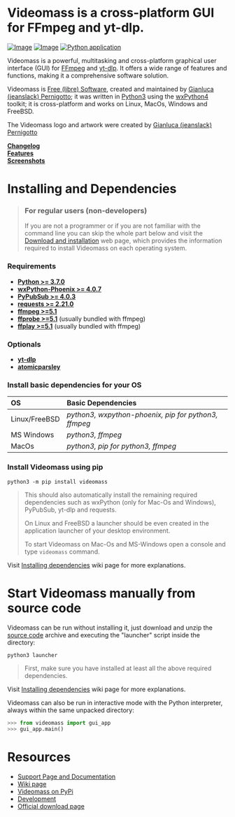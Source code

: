 # **Videomass** is a cross-platform GUI for FFmpeg and yt-dlp.
[![Image](https://img.shields.io/static/v1?label=python&logo=python&message=3.7%20|%203.8%20|%203.9%20|%203.10|%203.11&color=blue)](https://www.python.org/downloads/)
[![Image](https://img.shields.io/badge/license-GPLv3-orange)](https://github.com/jeanslack/Videomass/blob/master/LICENSE)
[![Python application](https://github.com/jeanslack/Videomass/actions/workflows/tests.yml/badge.svg)](https://github.com/jeanslack/Videomass/actions/workflows/tests.yml)

Videomass is a powerful, multitasking and cross-platform graphical user interface 
(GUI) for [FFmpeg](https://www.ffmpeg.org/) and [yt-dlp](https://github.com/yt-dlp/yt-dlp). 
It offers a wide range of features and functions, making it a comprehensive software solution. 

Videomass is [Free (libre) Software](https://en.wikipedia.org/wiki/Free_software), 
created and maintained by [Gianluca (jeanslack) Pernigotto](https://github.com/jeanslack); 
it was written in [Python3](https://www.python.org/) using the 
[wxPython4](https://www.wxpython.org/) toolkit; it is cross-platform and works on 
Linux, MacOs, Windows and FreeBSD.    

The Videomass logo and artwork were created by [Gianluca (jeanslack) Pernigotto](https://github.com/jeanslack)  

**[Changelog](https://github.com/jeanslack/Videomass/blob/master/CHANGELOG)**   
**[Features](https://jeanslack.github.io/Videomass/features.html)**   
**[Screenshots](https://jeanslack.github.io/Videomass/screenshots.html)**   

# Installing and Dependencies

> ### For regular users (non-developers)   
> If you are not a programmer or if you are not familiar with the command line 
you can skip the whole part below and visit the 
[Download and installation](https://jeanslack.github.io/Videomass/download_installation.html) 
web page, which provides the information required to install Videomass on 
each operating system.

### Requirements
- **[Python >= 3.7.0](https://www.python.org/)**
- **[wxPython-Phoenix >= 4.0.7](https://wxpython.org/)**
- **[PyPubSub >= 4.0.3](https://pypi.org/project/PyPubSub/)**
- **[requests >= 2.21.0](https://pypi.org/project/requests/)**
- **[ffmpeg >=5.1](https://ffmpeg.org/)**
- **[ffprobe >=5.1](https://ffmpeg.org/ffprobe.html)** (usually bundled with ffmpeg)
- **[ffplay >=5.1](http://ffmpeg.org/ffplay.html)** (usually bundled with ffmpeg)

### Optionals
- **[yt-dlp](https://github.com/yt-dlp/yt-dlp)**
- **[atomicparsley](http://atomicparsley.sourceforge.net/)**

### Install basic dependencies for your OS

| **OS**           | **Basic Dependencies**                              |
|:-----------------|:----------------------------------------------------|
|Linux/FreeBSD     |*python3, wxpython-phoenix, pip for python3, ffmpeg* |
|MS Windows        |*python3, ffmpeg*                                    |
|MacOs             |*python3, pip for python3, ffmpeg*                   |

### Install Videomass using pip

`python3 -m pip install videomass`   

> This should also automatically install the remaining required dependencies 
such as wxPython (only for Mac-Os and Windows), PyPubSub, yt-dlp and requests.   
>
> On Linux and FreeBSD a launcher should be even created in the application 
launcher of your desktop environment.   
>
> To start Videomass on Mac-Os and MS-Windows open a console and type 
`videomass` command.   

Visit [Installing dependencies](https://github.com/jeanslack/Videomass/wiki/Installing-dependencies) 
wiki page for more explanations.

# Start Videomass manually from source code

Videomass can be run without installing it, just download and unzip the 
[source code](https://github.com/jeanslack/Videomass/releases) archive and 
executing the "launcher" script inside the directory:   

`python3 launcher`   

> First, make sure you have installed at least all the above required 
dependencies.   

Visit [Installing dependencies](https://github.com/jeanslack/Videomass/wiki/Installing-dependencies) 
wiki page for more explanations.

Videomass can also be run in interactive mode with the Python interpreter, 
always within the same unpacked directory:   

```Python
>>> from videomass import gui_app
>>> gui_app.main()
```

# Resources

* [Support Page and Documentation](http://jeanslack.github.io/Videomass)
* [Wiki page](https://github.com/jeanslack/Videomass/wiki)
* [Videomass on PyPi](https://pypi.org/project/videomass/)
* [Development](https://github.com/jeanslack/Videomass)
* [Official download page](https://github.com/jeanslack/Videomass/releases)
